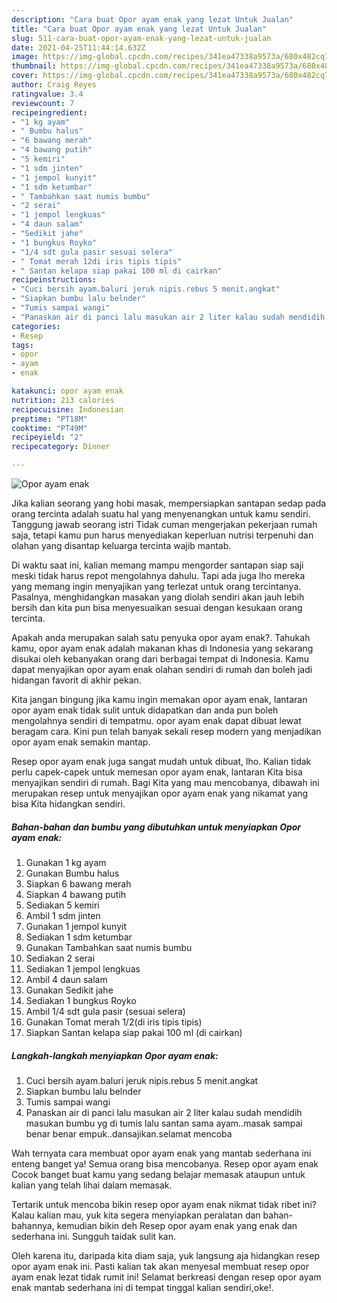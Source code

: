 ```yaml
---
description: "Cara buat Opor ayam enak yang lezat Untuk Jualan"
title: "Cara buat Opor ayam enak yang lezat Untuk Jualan"
slug: 511-cara-buat-opor-ayam-enak-yang-lezat-untuk-jualan
date: 2021-04-25T11:44:14.632Z
image: https://img-global.cpcdn.com/recipes/341ea47338a9573a/680x482cq70/opor-ayam-enak-foto-resep-utama.jpg
thumbnail: https://img-global.cpcdn.com/recipes/341ea47338a9573a/680x482cq70/opor-ayam-enak-foto-resep-utama.jpg
cover: https://img-global.cpcdn.com/recipes/341ea47338a9573a/680x482cq70/opor-ayam-enak-foto-resep-utama.jpg
author: Craig Reyes
ratingvalue: 3.4
reviewcount: 7
recipeingredient:
- "1 kg ayam"
- " Bumbu halus"
- "6 bawang merah"
- "4 bawang putih"
- "5 kemiri"
- "1 sdm jinten"
- "1 jempol kunyit"
- "1 sdm ketumbar"
- " Tambahkan saat numis bumbu"
- "2 serai"
- "1 jempol lengkuas"
- "4 daun salam"
- "Sedikit jahe"
- "1 bungkus Royko"
- "1/4 sdt gula pasir sesuai selera"
- " Tomat merah 12di iris tipis tipis"
- " Santan kelapa siap pakai 100 ml di cairkan"
recipeinstructions:
- "Cuci bersih ayam.baluri jeruk nipis.rebus 5 menit.angkat"
- "Siapkan bumbu lalu belnder"
- "Tumis sampai wangi"
- "Panaskan air di panci lalu masukan air 2 liter kalau sudah mendidih masukan bumbu yg di tumis lalu santan sama ayam..masak sampai benar benar empuk..dansajikan.selamat mencoba"
categories:
- Resep
tags:
- opor
- ayam
- enak

katakunci: opor ayam enak 
nutrition: 213 calories
recipecuisine: Indonesian
preptime: "PT18M"
cooktime: "PT49M"
recipeyield: "2"
recipecategory: Dinner

---
```



![Opor ayam enak](https://img-global.cpcdn.com/recipes/341ea47338a9573a/680x482cq70/opor-ayam-enak-foto-resep-utama.jpg)

Jika kalian seorang yang hobi masak, mempersiapkan santapan sedap pada orang tercinta adalah suatu hal yang menyenangkan untuk kamu sendiri. Tanggung jawab seorang istri Tidak cuman mengerjakan pekerjaan rumah saja, tetapi kamu pun harus menyediakan keperluan nutrisi terpenuhi dan olahan yang disantap keluarga tercinta wajib mantab.

Di waktu  saat ini, kalian memang mampu mengorder santapan siap saji meski tidak harus repot mengolahnya dahulu. Tapi ada juga lho mereka yang memang ingin menyajikan yang terlezat untuk orang tercintanya. Pasalnya, menghidangkan masakan yang diolah sendiri akan jauh lebih bersih dan kita pun bisa menyesuaikan sesuai dengan kesukaan orang tercinta. 



Apakah anda merupakan salah satu penyuka opor ayam enak?. Tahukah kamu, opor ayam enak adalah makanan khas di Indonesia yang sekarang disukai oleh kebanyakan orang dari berbagai tempat di Indonesia. Kamu dapat menyajikan opor ayam enak olahan sendiri di rumah dan boleh jadi hidangan favorit di akhir pekan.

Kita jangan bingung jika kamu ingin memakan opor ayam enak, lantaran opor ayam enak tidak sulit untuk didapatkan dan anda pun boleh mengolahnya sendiri di tempatmu. opor ayam enak dapat dibuat lewat beragam cara. Kini pun telah banyak sekali resep modern yang menjadikan opor ayam enak semakin mantap.

Resep opor ayam enak juga sangat mudah untuk dibuat, lho. Kalian tidak perlu capek-capek untuk memesan opor ayam enak, lantaran Kita bisa menyajikan sendiri di rumah. Bagi Kita yang mau mencobanya, dibawah ini merupakan resep untuk menyajikan opor ayam enak yang nikamat yang bisa Kita hidangkan sendiri.

<!--inarticleads1-->

##### Bahan-bahan dan bumbu yang dibutuhkan untuk menyiapkan Opor ayam enak:

1. Gunakan 1 kg ayam
1. Gunakan  Bumbu halus
1. Siapkan 6 bawang merah
1. Siapkan 4 bawang putih
1. Sediakan 5 kemiri
1. Ambil 1 sdm jinten
1. Gunakan 1 jempol kunyit
1. Sediakan 1 sdm ketumbar
1. Gunakan  Tambahkan saat numis bumbu
1. Sediakan 2 serai
1. Sediakan 1 jempol lengkuas
1. Ambil 4 daun salam
1. Gunakan Sedikit jahe
1. Sediakan 1 bungkus Royko
1. Ambil 1/4 sdt gula pasir (sesuai selera)
1. Gunakan  Tomat merah 1/2(di iris tipis tipis)
1. Siapkan  Santan kelapa siap pakai 100 ml (di cairkan)




<!--inarticleads2-->

##### Langkah-langkah menyiapkan Opor ayam enak:

1. Cuci bersih ayam.baluri jeruk nipis.rebus 5 menit.angkat
1. Siapkan bumbu lalu belnder
1. Tumis sampai wangi
1. Panaskan air di panci lalu masukan air 2 liter kalau sudah mendidih masukan bumbu yg di tumis lalu santan sama ayam..masak sampai benar benar empuk..dansajikan.selamat mencoba




Wah ternyata cara membuat opor ayam enak yang mantab sederhana ini enteng banget ya! Semua orang bisa mencobanya. Resep opor ayam enak Cocok banget buat kamu yang sedang belajar memasak ataupun untuk kalian yang telah lihai dalam memasak.

Tertarik untuk mencoba bikin resep opor ayam enak nikmat tidak ribet ini? Kalau kalian mau, yuk kita segera menyiapkan peralatan dan bahan-bahannya, kemudian bikin deh Resep opor ayam enak yang enak dan sederhana ini. Sungguh taidak sulit kan. 

Oleh karena itu, daripada kita diam saja, yuk langsung aja hidangkan resep opor ayam enak ini. Pasti kalian tak akan menyesal membuat resep opor ayam enak lezat tidak rumit ini! Selamat berkreasi dengan resep opor ayam enak mantab sederhana ini di tempat tinggal kalian sendiri,oke!.

